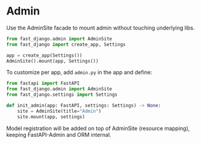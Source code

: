 # Admin

Use the AdminSite facade to mount admin without touching underlying libs.

```python
from fast_django.admin import AdminSite
from fast_django import create_app, Settings

app = create_app(Settings())
AdminSite().mount(app, Settings())
```

To customize per app, add `admin.py` in the app and define:

```python
from fastapi import FastAPI
from fast_django.admin import AdminSite
from fast_django.settings import Settings

def init_admin(app: FastAPI, settings: Settings) -> None:
    site = AdminSite(title="Admin")
    site.mount(app, settings)
```

Model registration will be added on top of AdminSite (resource mapping), keeping FastAPI-Admin and ORM internal.
